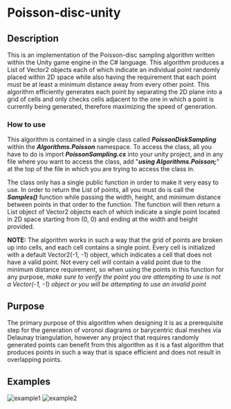 # Poisson-disc-unity
## Description
This is an implementation of the Poisson-disc sampling algorithm written within the Unity game engine in the C# language. This algorithm produces a List of Vector2 objects each of which indicate an individual point randomly placed within 2D space while also having the requirement that each point must be at least a minimum distance away from every other point. This algorithm efficiently generates each point by separating the 2D plane into a grid of cells and only checks cells adjacent to the one in which a point is currently being generated, therefore maximizing the speed of generation. 

### How to use
This algorithm is contained in a single class called ***PoissonDiskSampling*** within the ***Algorithms.Poisson*** namespace. To access the class, all you have to do is import ***PoissonSampling.cs*** into your unity project, and in any file where you want to access the class, add "***using Algorithms.Poisson;***" at the top of the file in which you are trying to access the class in. 

The class only has a single public function in order to make it very easy to use. In order to return the List of points, all you must do is call the ***Samples()*** function while passing the width, height, and minimum distance between points in that order to the function. The function will then return a List object of Vector2 objects each of which indicate a single point located in 2D space starting from (0, 0) and ending at the width and height provided.

**NOTE:** The algorithm works in such a way that the grid of points are broken up into cells, and each cell contains a single point. Every cell is initialized with a default Vector2(-1, -1) object, which indicates a cell that does not have a valid point. Not every cell will contain a valid point due to the minimum distance requirement, so when using the points in this function for any purpose, *make sure to verify the point you are attempting to use is not a Vector(-1, -1) object or you will be attempting to use an invalid point*

## Purpose
The primary purpose of this algorithm when designing it is as a prerequisite step for the generation of voronoi diagrams or barycentric dual meshes via Delaunay triangulation, however any project that requires randomly generated points can benefit from this algorithm as it is a fast algorithm that produces points in such a way that is space efficient and does not result in overlapping points. 

## Examples
![example1](https://github.com/imnota4/Poisson-disc-unity/assets/4397050/6c181836-4894-47d9-b16f-5a5109dfb5ce)
![example2](https://github.com/imnota4/Poisson-disc-unity/assets/4397050/260c51e8-7440-4740-a0c1-e2efb20f69fe)

